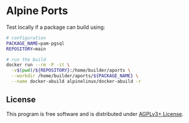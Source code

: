# Alpine Ports

Test locally if a package can build using:

```sh
# configuration
PACKAGE_NAME=pam-pgsql
REPOSITORY=main

# run the build
docker run --rm -P -it \
  -v$(pwd)/${REPOSITORY}:/home/builder/aports \
  --workdir /home/builder/aports/${PACKAGE_NAME} \
  --name docker-abuild alpinelinux/docker-abuild -r
```

## License

This program is free software and is distributed under [AGPLv3+ License](./LICENSE).
